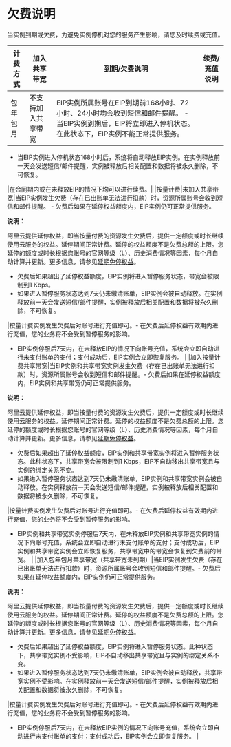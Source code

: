 # 欠费说明

当实例到期或欠费，为避免实例停机对您的服务产生影响，请您及时续费或充值。

|计费方式|加入共享带宽|到期/欠费说明|续费/充值说明|
|----|------|-------|-------|
|包年包月|不支持加入共享带宽|EIP实例所属账号在EIP到期前168小时、72小时、24小时均会收到短信和邮件提醒。 -   当EIP实例到期后，EIP将立即进入停机状态。在此状态下，EIP实例不能正常提供服务。
-   当EIP实例进入停机状态168小时后，系统将自动释放EIP实例。在实例释放前一天会发送短信/邮件提醒，实例被释放后相关配置和数据将被永久删除，不可恢复。

|在合同期内或在未释放EIP的情况下均可以进行续费。|
|按量计费|未加入共享带宽|当EIP实例发生欠费（存在已出账单无法进行扣款）时，资源所属账号会收到短信和邮件提醒。 -   欠费后如果在延停权益额度内，EIP实例仍可正常提供服务。

**说明：**

阿里云提供延停权益，即当按量付费的资源发生欠费后，提供一定额度或时长继续使用云服务的权益。延停期间正常计费。延停的权益额度不是欠费总额的上限。您延停的额度或时长根据您账号的官网等级（L）、历史消费情况等因素，每个月自动计算并更新。更多信息，请参见[延期免停权益](https://help.aliyun.com/document_detail/190777.html)。

-   欠费后如果超出了延停权益额度，EIP实例将进入暂停服务状态，带宽会被限制到1 Kbps。
-   如果进入暂停服务状态达到7天仍未缴清账单，EIP实例会被自动释放。在实例释放前一天会发送短信/邮件提醒，实例被释放后相关配置和数据将被永久删除，不可恢复。

|按量计费实例发生欠费后对账号进行充值即可。-   在欠费后延停权益有效期内进行充值，您的业务将不会受到暂停服务的影响。
-   EIP实例停服后7天内，在未释放EIP的情况下向账号充值，系统会立即自动进行未支付账单的支付；支付成功后，EIP实例会立即恢复服务。 |
|加入按量计费共享带宽|当EIP实例和共享带宽实例发生欠费（存在已出账单无法进行扣款）时，资源所属账号会收到短信和邮件提醒。-   欠费后如果在延停权益额度内，EIP实例和共享带宽仍可正常提供服务。

**说明：**

阿里云提供延停权益，即当按量付费的资源发生欠费后，提供一定额度或时长继续使用云服务的权益。延停期间正常计费。延停的权益额度不是欠费总额的上限。您延停的额度或时长根据您账号的官网等级（L）、历史消费情况等因素，每个月自动计算并更新。更多信息，请参见[延期免停权益](https://help.aliyun.com/document_detail/190777.html)。

-   欠费后如果超出了延停权益额度，EIP实例和共享带宽实例将进入暂停服务状态。此种状态下，共享带宽会被限制到1 Kbps，EIP不自动移出共享带宽且与实例的绑定关系不变。
-   如果进入暂停服务状态达到7天仍未缴清账单，EIP实例和共享带宽实例会被自动释放。在实例释放前一天会发送短信/邮件提醒，实例被释放后相关配置和数据将被永久删除，不可恢复。

|按量计费实例发生欠费后对账号进行充值即可。-   在欠费后延停权益有效期内进行充值，您的业务将不会受到暂停服务的影响。
-   EIP实例和共享带宽实例停服后7天内，在未释放EIP实例和共享带宽实例的情况下向账号充值，系统会立即自动进行未支付账单的支付；支付成功后，EIP实例和共享带宽实例会立即恢复服务，共享带宽中的带宽会恢复到欠费前的带宽。 |
|加入包年包月共享带宽（共享带宽未到期）|当EIP实例发生欠费（存在已出账单无法进行扣款）时，资源所属账号会收到短信和邮件提醒。-   欠费后如果在延停权益额度内，EIP实例仍可正常提供服务。

**说明：**

阿里云提供延停权益，即当按量付费的资源发生欠费后，提供一定额度或时长继续使用云服务的权益。延停期间正常计费。延停的权益额度不是欠费总额的上限。您延停的额度或时长根据您账号的官网等级（L）、历史消费情况等因素，每个月自动计算并更新。更多信息，请参见[延期免停权益](https://help.aliyun.com/document_detail/190777.html)。

-   欠费后如果超出了延停权益额度，EIP实例将进入暂停服务状态。此种状态下，共享带宽实例不受影响，EIP不自动移出共享带宽且与实例的绑定关系不变。
-   如果进入暂停服务状态达到7天仍未缴清账单，EIP实例会被自动释放，共享带宽实例不受影响。在实例释放前一天会发送短信/邮件提醒，实例被释放后相关配置和数据将被永久删除，不可恢复。

|按量计费实例发生欠费后对账号进行充值即可。-   在欠费后延停权益有效期内进行充值，您的业务将不会受到暂停服务的影响。
-   EIP实例停服后7天内，在未释放EIP实例的情况下向账号充值，系统会立即自动进行未支付账单的支付；支付成功后，EIP实例会立即恢复服务。 |

